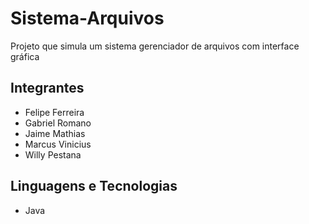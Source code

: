 # Sistema-Arquivos
Projeto que simula um sistema gerenciador de arquivos com interface gráfica

## Integrantes
- Felipe Ferreira
- Gabriel Romano
- Jaime Mathias
- Marcus Vinicius
- Willy Pestana

## Linguagens e Tecnologias
- Java
